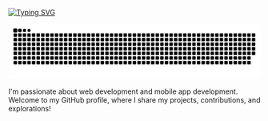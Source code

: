 [![Typing SVG](https://readme-typing-svg.herokuapp.com?font=Jersey+25&size=40&pause=1000&center=true&random=false&width=435&lines=Hi%2C+I'm+Shreyas!+👋)](https://git.io/typing-svg)
<!--- snake -->
<div align="center">
  <img  src="https://github.com/1999AZZAR/1999AZZAR/blob/readme/resources/img/grid-snake.svg"
       alt="snake" /></a>
</div>

I'm passionate about web development and mobile app development. Welcome to my GitHub profile, where I share my projects, contributions, and explorations!
<!--
**shreyas-cs-mw/shreyas-cs-mw** is a ✨ _special_ ✨ repository because its `README.md` (this file) appears on your GitHub profile.

Here are some ideas to get you started:

- 🔭 I’m currently working on ...
- 🌱 I’m currently learning ...
- 👯 I’m looking to collaborate on ...
- 🤔 I’m looking for help with ...
- 💬 Ask me about ...
- 📫 How to reach me: ...
- 😄 Pronouns: ...
- ⚡ Fun fact: ...
-->
